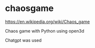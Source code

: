 # chaosgame
https://en.wikipedia.org/wiki/Chaos_game

Chaos game with Python using open3d

Chatgpt was used